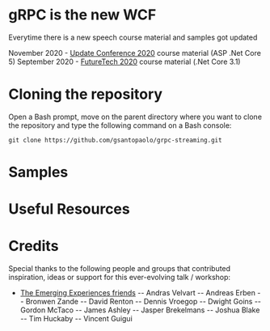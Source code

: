 # gRPC is the new WCF
Everytime there is a new speech course material and samples got updated

November 2020 - [Update Conference 2020](https://www.updateconference.net/) course material (ASP .Net Core 5)
September 2020 - [FutureTech 2020](https://futuretech.nl/) course material (.Net Core 3.1)

# Cloning the repository
Open a Bash prompt, move on the parent directory where you want to clone the repository and type the following command on a Bash console:

```
git clone https://github.com/gsantopaolo/grpc-streaming.git
```

# Samples

# Useful Resources

# Credits

Special thanks to the following people and groups that contributed inspiration, ideas or support for this ever-evolving talk / workshop:
- [The Emerging Experiences friends](https://emerging-experiences.slack.com/)
-- Andras Velvart
-- Andreas Erben
-- Bronwen Zande
-- David Renton
-- Dennis Vroegop
-- Dwight Goins
-- Gordon McTaco
-- James Ashley
-- Jasper Brekelmans
-- Joshua Blake
-- Tim Huckaby
-- Vincent Guigui
